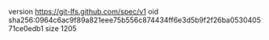 version https://git-lfs.github.com/spec/v1
oid sha256:0964c6ac9f89a821eee75b556c874434ff6e3d5b9f2f26ba053040571ce0edb1
size 1205
